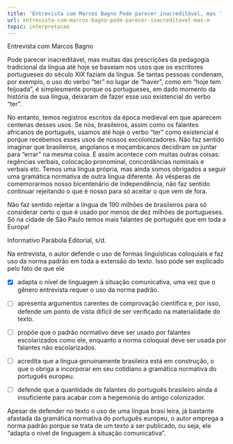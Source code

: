 ```yaml
---
title: 'Entrevista com Marcos Bagno Pode parecer inacreditável, mas '
url: entrevista-com-marcos-bagno-pode-parecer-inacreditavel-mas-m
topic: interpretacao
---
```



Entrevista com Marcos Bagno

Pode parecer inacreditável, mas muitas das prescrições da pedagogia tradicional da língua até hoje se baseiam nos usos que os escritores portugueses do século XIX faziam da língua. Se tantas pessoas condenam, por exemplo, o uso do verbo “ter” no lugar de “haver”, como em “hoje tem feijoada”, é simplesmente porque os portugueses, em dado momento da história de sua língua, deixaram de fazer esse uso existencial do verbo “ter”.

No entanto, temos registros escritos da época medieval em que aparecem centenas desses usos. Se nós, brasileiros, assim como os falantes africanos de português, usamos até hoje o verbo “ter” como existencial é porque recebemos esses usos de nossos excolonizadores. Não faz sentido imaginar que brasileiros, angolanos e moçambicanos decidiram se juntar para “errar” na mesma coisa. E assim acontece com muitas outras coisas: regências verbais, colocação pronominal, concordâncias nominais e verbais etc. Temos uma língua própria, mas ainda somos obrigados a seguir uma gramática normativa de outra língua diferente. Às vésperas de comemorarmos nosso bicentenário de independência, não faz sentido continuar rejeitando o que é nosso para só aceitar o que vem de fora.

Não faz sentido rejeitar a língua de 190 milhões de brasileiros para só considerar certo o que é usado por menos de dez milhões de portugueses. Só na cidade de São Paulo temos mais falantes de português que em toda a Europa!

Informativo Parábola Editorial, s/d.

Na entrevista, o autor defende o uso de formas linguísticas coloquiais e faz uso da norma padrão em toda a extensão do texto. Isso pode ser explicado pelo fato de que ele



- [x] adapta o nível de linguagem à situação comunicativa, uma vez que o gênero entrevista requer o uso da norma padrão.
- [ ] apresenta argumentos carentes de comprovação científica e, por isso, defende um ponto de vista difícil de ser verificado na materialidade do texto.
- [ ] propõe que o padrão normativo deve ser usado por falantes escolarizados como ele, enquanto a norma coloquial deve ser usada por falantes não escolarizados.
- [ ] acredita que a língua genuinamente brasileira está em construção, o que o obriga a incorporar em seu cotidiano a gramática normativa do português europeu.
- [ ] defende que a quantidade de falantes do português brasileiro ainda é insuficiente para acabar com a hegemonia do antigo colonizador.


Apesar de defender no texto o uso de uma língua brasi leira, já bastante afastada da gramática normativa do português europeu, o autor emprega a norma padrão porque se trata de um texto a ser publicado, ou seja, ele “adapta o nível de linguagem à situação comunicativa”.
